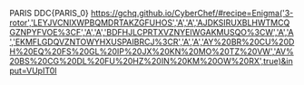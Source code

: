 PARIS
DDC{PARIS_0}
https://gchq.github.io/CyberChef/#recipe=Enigma('3-rotor','LEYJVCNIXWPBQMDRTAKZGFUHOS','A','A','AJDKSIRUXBLHWTMCQGZNPYFVOE%3CF','A','A','BDFHJLCPRTXVZNYEIWGAKMUSQO%3CW','A','A','EKMFLGDQVZNTOWYHXUSPAIBRCJ%3CR','A','A','AY%20BR%20CU%20DH%20EQ%20FS%20GL%20IP%20JX%20KN%20MO%20TZ%20VW','AV%20BS%20CG%20DL%20FU%20HZ%20IN%20KM%20OW%20RX',true)&input=VUpIT0I